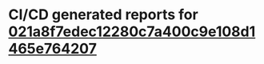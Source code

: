 # CI/CD generated reports for [021a8f7edec12280c7a400c9e108d1465e764207](https://github.com/hydephp/develop/commit/021a8f7edec12280c7a400c9e108d1465e764207)
